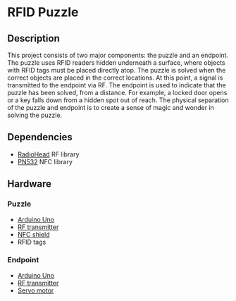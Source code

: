 # RFID Puzzle

## Description

This project consists of two major components: the puzzle and an endpoint. The puzzle uses RFID readers hidden underneath a surface, where objects with RFID tags must be placed directly atop. The puzzle is solved when the correct objects are placed in the correct locations. At this point, a signal is transmitted to the endpoint via RF. The endpoint is used to indicate that the puzzle has been solved, from a distance. For example, a locked door opens or a key falls down from a hidden spot out of reach. The physical separation of the puzzle and endpoint is to create a sense of magic and wonder in solving the puzzle.

## Dependencies

- [RadioHead](https://github.com/PaulStoffregen/RadioHead) RF library
- [PN532](https://github.com/Seeed-Studio/PN532) NFC library

## Hardware

### Puzzle

- [Arduino Uno](http://arduino.cc/en/Main/arduinoBoardUno)
- [RF transmitter](https://www.digikey.ca/product-detail/en/seeed-technology-co-ltd/113990017/1597-1224-ND/5488259)
- [NFC shield](https://www.digikey.ca/product-detail/en/seeed-technology-co-ltd/113030001/1597-1219-ND/5488133)
- RFID tags

### Endpoint

- [Arduino Uno](http://arduino.cc/en/Main/arduinoBoardUno)
- [RF transmitter](https://www.digikey.ca/product-detail/en/seeed-technology-co-ltd/113990017/1597-1224-ND/5488259)
- [Servo motor](https://www.digikey.ca/product-detail/en/dfrobot/SER0011/1738-1232-ND/7087129)